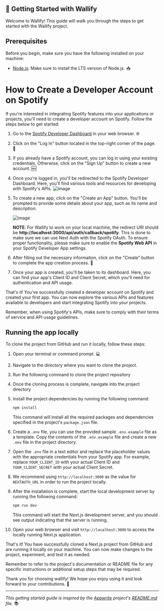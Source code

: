 
## 🚀 **Getting Started with Wallify**

Welcome to Wallify! This guide will walk you through the steps to get started with the Wallify project.

## Prerequisites

Before you begin, make sure you have the following installed on your machine:

- [Node.js](https://nodejs.org/en/download/): Make sure to install the LTS version of Node.js. 📥

# How to Create a Developer Account on Spotify

If you're interested in integrating Spotify features into your applications or projects, you'll need to create a developer account on Spotify. Follow the steps below to get started:

1. Go to the [Spotify Developer Dashboard](https://developer.spotify.com/) in your web browser. 🌐
2. Click on the "Log In" button located in the top-right corner of the page. 🔐
3. If you already have a Spotify account, you can log in using your existing credentials. Otherwise, click on the "Sign Up" button to create a new account. 🆕
4. Once you're logged in, you'll be redirected to the Spotify Developer Dashboard. Here, you'll find various tools and resources for developing with Spotify's APIs.
    ![image](https://github.com/cokelemonice/thewalls/assets/58532371/7ed06bc3-ba81-4866-9dbd-7488829bba8c)

    
5. To create a new app, click on the "Create an App" button. You'll be prompted to provide some details about your app, such as its name and description.
    
    ![image](https://github.com/cokelemonice/thewalls/assets/58532371/86b3d597-17ee-43d0-80d5-b769b46ac840)

    
    **NOTE**: For Wallify to work on your local machine, the redirect URI should be **http://localhost:3000/api/auth/callback/spotify**. This is done to make sure we can use Next Auth with the Spotify OAuth. To ensure proper functionality, please make sure to enable the **Spotify Web API** in your Spotify Developer App settings.
    
6. After filling out the necessary information, click on the "Create" button to complete the app creation process. 🚀
7. Once your app is created, you'll be taken to its dashboard. Here, you can find your app's Client ID and Client Secret, which you'll need for authentication and API usage.

That's it! You've successfully created a developer account on Spotify and created your first app. You can now explore the various APIs and features available to developers and start integrating Spotify into your projects.

Remember, when using Spotify's APIs, make sure to comply with their terms of service and API usage guidelines.

## Running the app locally

To clone the project from GitHub and run it locally, follow these steps:

1. Open your terminal or command prompt. 💻
2. Navigate to the directory where you want to clone the project.
3. Run the following command to clone the project repository
    
4. Once the cloning process is complete, navigate into the project directory
    
5. Install the project dependencies by running the following command:
    
    ```bash
    npm install
    
    ```
    
    This command will install all the required packages and dependencies specified in the project's `package.json` file.
    
6. Create a `.env` file, you can use the provided sample `.env.example` file as a template. Copy the contents of the `.env.example` file and create a new `.env` file in the project directory.
7. Open the `.env` file in a text editor and replace the placeholder values with the appropriate credentials from your Spotify app. For example, replace `YOUR_CLIENT_ID` with your actual Client ID and `YOUR_CLIENT_SECRET` with your actual Client Secret.
8. We recommend using `http://localhost:3000` as the value for `NEXTAUTH_URL` in order to run the project locally.
9. After the installation is complete, start the local development server by running the following command:
    
    ```bash
    npm run dev
    
    ```
    
    This command will start the Next.js development server, and you should see output indicating that the server is running.
    
10. Open your web browser and visit `http://localhost:3000` to access the locally running Next.js application.

That's it! You have successfully cloned a Next.js project from GitHub and are running it locally on your machine. You can now make changes to the project, experiment, and test it as needed.

Remember to refer to the project's documentation or README file for any specific instructions or additional setup steps that may be required.

Thank you for choosing wallify! We hope you enjoy using it and look forward to your contributions. 🎉

---

*This getting started guide is inspired by the [Appwrite](https://github.com/appwrite/appwrite) project's [README.md](http://readme.md/) file.* 📚
